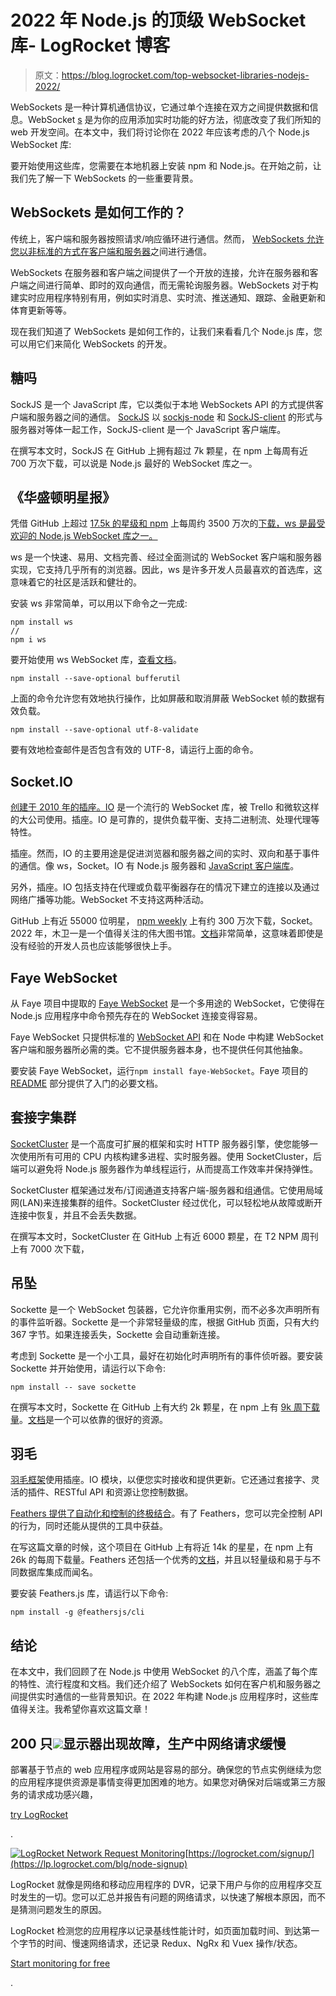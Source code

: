 # 2022 年 Node.js 的顶级 WebSocket 库- LogRocket 博客

> 原文：<https://blog.logrocket.com/top-websocket-libraries-nodejs-2022/>

WebSockets 是一种计算机通信协议，它通过单个连接在双方之间提供数据和信息。WebSocket [s](https://developer.mozilla.org/en-US/docs/Web/API/WebSockets_API) 是为你的应用添加实时功能的好方法，彻底改变了我们所知的 web 开发空间。在本文中，我们将讨论你在 2022 年应该考虑的八个 Node.js WebSocket 库:

要开始使用这些库，您需要在本地机器上安装 npm 和 Node.js。在开始之前，让我们先了解一下 WebSockets 的一些重要背景。

## WebSockets 是如何工作的？

传统上，客户端和服务器按照请求/响应循环进行通信。然而， [WebSockets 允许您以非标准的方式在客户端和服务器](https://blog.logrocket.com/using-websockets-go/)之间进行通信。

WebSockets 在服务器和客户端之间提供了一个开放的连接，允许在服务器和客户端之间进行简单、即时的双向通信，而无需轮询服务器。WebSockets 对于构建实时应用程序特别有用，例如实时消息、实时流、推送通知、跟踪、金融更新和体育更新等等。

现在我们知道了 WebSockets 是如何工作的，让我们来看看几个 Node.js 库，您可以用它们来简化 WebSockets 的开发。

## 糖吗

SockJS 是一个 JavaScript 库，它以类似于本地 WebSockets API 的方式提供客户端和服务器之间的通信。 [SockJS](https://github.com/sockjs) 以 [sockjs-node](https://github.com/sockjs/sockjs-node) 和 [SockJS-client](https://github.com/sockjs/sockjs-client) 的形式与服务器对等体一起工作，SockJS-client 是一个 JavaScript 客户端库。

在撰写本文时，SockJS 在 GitHub 上拥有超过 7k 颗星，在 npm 上每周有近 700 万次下载，可以说是 Node.js 最好的 WebSocket 库之一。

## 《华盛顿明星报》

凭借 GitHub 上超过 [17.5k 的星级和 npm](https://github.com/websockets/ws) 上每周约 3500 万次的[下载，ws 是最受欢迎的 Node.js WebSocket 库之一。](https://www.npmjs.com/package/ws)

ws 是一个快速、易用、文档完善、经过全面测试的 WebSocket 客户端和服务器实现，它支持几乎所有的浏览器。因此，ws 是许多开发人员最喜欢的首选库，这意味着它的社区是活跃和健壮的。

安装 ws 非常简单，可以用以下命令之一完成:

```
npm install ws
//
npm i ws

```

要开始使用 ws WebSocket 库，[查看文档](https://github.com/websockets/ws#api-docs)。

```
npm install --save-optional bufferutil
```

上面的命令允许您有效地执行操作，比如屏蔽和取消屏蔽 WebSocket 帧的数据有效负载。

```
npm install --save-optional utf-8-validate
```

要有效地检查邮件是否包含有效的 UTF-8，请运行上面的命令。

## Socket.IO

[创建于 2010 年的插座。IO](https://socket.io/) 是一个流行的 WebSocket 库，被 Trello 和微软这样的大公司使用。插座。IO 是可靠的，提供负载平衡、支持二进制流、处理代理等特性。

插座。然而，IO 的主要用途是促进浏览器和服务器之间的实时、双向和基于事件的通信。像 ws，Socket。IO 有 Node.js 服务器和 [JavaScript 客户端库](https://github.com/socketio/socket.io-client)。

另外，插座。IO 包括支持在代理或负载平衡器存在的情况下建立的连接以及通过网络广播等功能。WebSocket 不支持这两种活动。

GitHub 上有近 55000 位明星， [npm weekly](https://www.npmjs.com/package/socket.io) 上有约 300 万次下载，Socket。2022 年，木卫一是一个值得关注的伟大图书馆。[文档](https://socket.io/docs/v4/)非常简单，这意味着即使是没有经验的开发人员也应该能够很快上手。

## Faye WebSocket

从 Faye 项目中提取的 [Faye WebSocket](https://github.com/faye/faye-websocket-node) 是一个多用途的 WebSocket，它使得在 Node.js 应用程序中命令预先存在的 WebSocket 连接变得容易。

Faye WebSocket 只提供标准的 [WebSocket API](https://html.spec.whatwg.org/multipage/web-sockets.html#network) 和在 Node 中构建 WebSocket 客户端和服务器所必需的类。它不提供服务器本身，也不提供任何其他抽象。

要安装 Faye WebSocket，运行`npm install faye-WebSocket`。Faye 项目的 [README](https://github.com/faye/faye-websocket-node#readme) 部分提供了入门的必要文档。

## 套接字集群

[SocketCluster](https://socketcluster.io/) 是一个高度可扩展的框架和实时 HTTP 服务器引擎，使您能够一次使用所有可用的 CPU 内核构建多进程、实时服务器。使用 SocketCluster，后端可以避免将 Node.js 服务器作为单线程运行，从而提高工作效率并保持弹性。

SocketCluster 框架通过发布/订阅通道支持客户端-服务器和组通信。它使用局域网(LAN)来连接集群的组件。SocketCluster 经过优化，可以轻松地从故障或断开连接中恢复，并且不会丢失数据。

在撰写本文时，SocketCluster 在 GitHub 上有近 6000 颗星，在 T2 NPM 周刊上有 7000 次下载，

## 吊坠

Sockette 是一个 WebSocket 包装器，它允许你重用实例，而不必多次声明所有的事件监听器。Sockette 是一个非常轻量级的库，根据 GitHub 页面，只有大约 367 字节。如果连接丢失，Sockette 会自动重新连接。

考虑到 Sockette 是一个小工具，最好在初始化时声明所有的事件侦听器。要安装 Sockette 并开始使用，请运行以下命令:

```
npm install -- save sockette

```

在撰写本文时，Sockette 在 GitHub 上有大约 2k 颗星，在 npm 上有 [9k 周下载量](https://www.npmjs.com/package/sockette)。[文档](https://www.npmjs.com/package/sockette)是一个可以依靠的很好的资源。

## 羽毛

[羽毛框架](https://feathersjs.com/)使用插座。IO 模块，以便您实时接收和提供更新。它还通过套接字、灵活的插件、RESTful API 和资源让您控制数据。

[Feathers 提供了自动化和控制的终极结合](https://blog.logrocket.com/lightning-fast-apis-feathersjs/)。有了 Feathers，您可以完全控制 API 的行为，同时还能从提供的工具中获益。

在写这篇文章的时候，这个项目在 GitHub 上有将近 14k 的星星，在 npm 上有 26k 的每周下载量。Feathers 还包括一个优秀的[文档](https://docs.feathersjs.com/)，并且以轻量级和易于与不同数据库集成而闻名。

要安装 Feathers.js 库，请运行以下命令:

```
npm install -g @feathersjs/cli

```

## 结论

在本文中，我们回顾了在 Node.js 中使用 WebSocket 的八个库，涵盖了每个库的特性、流行程度和文档。我们还介绍了 WebSockets 如何在客户机和服务器之间提供实时通信的一些背景知识。在 2022 年构建 Node.js 应用程序时，这些库值得关注。我希望你喜欢这篇文章！

## 200 只![](img/61167b9d027ca73ed5aaf59a9ec31267.png)显示器出现故障，生产中网络请求缓慢

部署基于节点的 web 应用程序或网站是容易的部分。确保您的节点实例继续为您的应用程序提供资源是事情变得更加困难的地方。如果您对确保对后端或第三方服务的请求成功感兴趣，

[try LogRocket](https://lp.logrocket.com/blg/node-signup)

.

[![LogRocket Network Request Monitoring](img/cae72fd2a54c5f02a6398c4867894844.png)](https://lp.logrocket.com/blg/node-signup)[https://logrocket.com/signup/](https://lp.logrocket.com/blg/node-signup)

LogRocket 就像是网络和移动应用程序的 DVR，记录下用户与你的应用程序交互时发生的一切。您可以汇总并报告有问题的网络请求，以快速了解根本原因，而不是猜测问题发生的原因。

LogRocket 检测您的应用程序以记录基线性能计时，如页面加载时间、到达第一个字节的时间、慢速网络请求，还记录 Redux、NgRx 和 Vuex 操作/状态。

[Start monitoring for free](https://lp.logrocket.com/blg/node-signup)

.